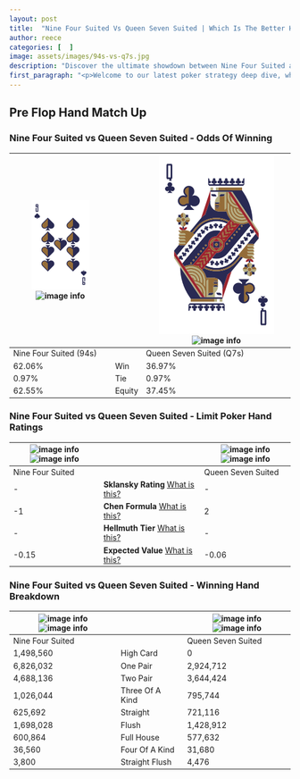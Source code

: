```yaml
---
layout: post
title:  "Nine Four Suited Vs Queen Seven Suited | Which Is The Better Hand In Poker? A Complete Guide"
author: reece
categories: [  ]
image: assets/images/94s-vs-q7s.jpg
description: "Discover the ultimate showdown between Nine Four Suited and Queen Seven Suited in poker! Uncover the odds, strategies, and scenarios where one hand triumphs over the other. Get ready to up your poker game with this thrilling analysis."
first_paragraph: "<p>Welcome to our latest poker strategy deep dive, where we're pitting two distinct hands against each other in a high-stakes showdown: Nine Four Suited vs Queen Seven Suited.</p><p>In the dynamic world of poker, every decision counts, and knowing which hand holds the upper hand is key to your success at the table.</p><p>In this article, we'll dissect these two hands, explore the scenarios where one dominates the other, and equip you with the knowledge to make strategic choices that can tip the odds in your favor.</p><p>Get ready to unravel the intriguing dynamics of these poker hands and elevate your game to new heights.</p>"
---
```




[comment]: # (sp0)

## Pre Flop Hand Match Up

<div class="table hand-ratings" markdown="1"> 



### Nine Four Suited vs Queen Seven Suited - Odds Of Winning


    
| ![image info](assets/images/hand1/9.png) ![image info](assets/images/hand1/4s.png) |  | ![image info](assets/images/hand2/q.png) ![image info](assets/images/hand2/7s.png) |
| -------- | -------- | -------- |
| Nine Four Suited (94s) |  | Queen Seven Suited (Q7s) |
| 62.06% | Win | 36.97% |
| 0.97% | Tie | 0.97% |
| 62.55% | Equity | 37.45% |




[comment]: # (sp1)



### Nine Four Suited vs Queen Seven Suited - Limit Poker Hand Ratings


    
| ![image info](https://www.riverpairs.com/assets/images/hand1/9.png) ![image info](https://www.riverpairs.com/assets/images/hand1/4s.png) |  | ![image info](https://www.riverpairs.com/assets/images/hand2/q.png) ![image info](https://www.riverpairs.com/assets/images/hand2/7s.png) |
| -------- | -------- | -------- |
| Nine Four Suited |  | Queen Seven Suited |
| - | **Sklansky Rating** [What is this?](/sklansky-rating-explained) | - |
| -1 | **Chen Formula** [What is this?](/chen-formula-explained) | 2 |
| - | **Hellmuth Tier** [What is this?](/Hellmuth-tier-explained) | - |
| -0.15 | **Expected Value** [What is this?](/expected-value-explained) | -0.06 |




[comment]: # (sp2)



### Nine Four Suited vs Queen Seven Suited - Winning Hand Breakdown


    
| ![image info](https://www.riverpairs.com/assets/images/hand1/9.png) ![image info](https://www.riverpairs.com/assets/images/hand1/4s.png) |  | ![image info](https://www.riverpairs.com/assets/images/hand2/q.png) ![image info](https://www.riverpairs.com/assets/images/hand2/7s.png) |
| -------- | -------- | -------- |
| Nine Four Suited |  | Queen Seven Suited |
| 1,498,560 | High Card | 0 |
| 6,826,032 | One Pair | 2,924,712 |
| 4,688,136 | Two Pair | 3,644,424 |
| 1,026,044 | Three Of A Kind | 795,744 |
| 625,692 | Straight | 721,116 |
| 1,698,028 | Flush | 1,428,912 |
| 600,864 | Full House | 577,632 |
| 36,560 | Four Of A Kind | 31,680 |
| 3,800 | Straight Flush | 4,476 |




[comment]: # (sp3)



</div>

[comment]: # (sp4)



[comment]: # (sp5)

